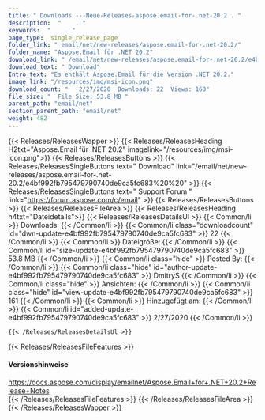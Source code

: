 ```yaml
---
title: " Downloads ---Neue-Releases-aspose.email-for-.net-20.2 . "
description:  "    . " 
keywords:  "    . " 
page_type:  single_release_page
folder_link: " email/net/new-releases/aspose.email-for-.net-20.2/"
folder_name: "Aspose.Email für .NET 20.2"
download_link: " /email/net/new-releases/aspose.email-for-.net-20.2/e4bf992fb795479790740de9ca5fc683"
download_text: " Download"
Intro_text: "Es enthält Aspose.Email für die Version .NET 20.2."
image_link: "/resources/img/msi-icon.png"
download_count: "   2/27/2020  Downloads: 22  Views: 160"
file_size: "  File Size: 53.8 MB "
parent_path: "email/net"
section_parent_path: "email/net"
weight: 482
---
```


{{< Releases/ReleasesWapper >}}
  {{< Releases/ReleasesHeading H2txt="Aspose.Email für .NET 20.2" imagelink="/resources/img/msi-icon.png">}}
  {{< Releases/ReleasesButtons >}}
    {{< Releases/ReleasesSingleButtons text=" Download" link="/email/net/new-releases/aspose.email-for-.net-20.2/e4bf992fb795479790740de9ca5fc683%20%20" >}}
    {{< Releases/ReleasesSingleButtons text=" Support Forum " link="https://forum.aspose.com/c/email" >}}
  {{< Releases/ReleasesButtons >}}
  {{< Releases/ReleasesFileArea >}}
    {{< Releases/ReleasesHeading h4txt="Dateidetails">}}
    {{< Releases/ReleasesDetailsUl >}}
            {{< Common/li >}} Downloads: {{< /Common/li >}}
      {{< Common/li class="downloadcount" id="dwn-update-e4bf992fb795479790740de9ca5fc683" >}} 22 {{< /Common/li >}}
      {{< Common/li >}} Dateigröße: {{< /Common/li >}}
      {{< Common/li id="size-update-e4bf992fb795479790740de9ca5fc683" >}} 53.8 MB {{< /Common/li >}} 
      {{< Common/li  class="hide" >}} Posted By: {{< /Common/li >}} 
      {{< Common/li class="hide" id="author-update-e4bf992fb795479790740de9ca5fc683" >}} DmitryS {{< /Common/li >}}
      {{< Common/li class="hide" >}} Ansichten: {{< /Common/li >}}
      {{< Common/li class="hide" id="view-update-e4bf992fb795479790740de9ca5fc683" >}} 161 {{< /Common/li >}}
      {{< Common/li >}} Hinzugefügt am: {{< /Common/li >}}
      {{< Common/li id="added-update-e4bf992fb795479790740de9ca5fc683" >}} 2/27/2020 {{< /Common/li >}} 

    {{< /Releases/ReleasesDetailsUl >}}

  {{< Releases/ReleasesFileFeatures >}}
      <h4>Versionshinweise</h4><div> <a href="https://docs.aspose.com/display/emailnet/Aspose.Email+for+.NET+20.2+Release+Notes">https://docs.aspose.com/display/emailnet/Aspose.Email+for+.NET+20.2+Release+Notes</a></div>
  {{< /Releases/ReleasesFileFeatures >}}
 {{< /Releases/ReleasesFileArea >}}
{{< /Releases/ReleasesWapper >}}



